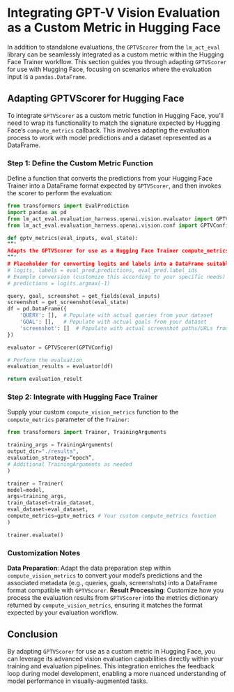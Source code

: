 # Integrating GPT-V Vision Evaluation as a Custom Metric in Hugging Face

In addition to standalone evaluations, the `GPTVScorer` from the `lm_act_eval` library can be seamlessly integrated as a custom metric within the Hugging Face Trainer workflow. This section guides you through adapting `GPTVScorer` for use with Hugging Face, focusing on scenarios where the evaluation input is a `pandas.DataFrame`.

## Adapting GPTVScorer for Hugging Face

To integrate `GPTVScorer` as a custom metric function in Hugging Face, you’ll need to wrap its functionality to match the signature expected by Hugging Face’s `compute_metrics` callback. This involves adapting the evaluation process to work with model predictions and a dataset represented as a DataFrame.

### Step 1: Define the Custom Metric Function

Define a function that converts the predictions from your Hugging Face Trainer into a DataFrame format expected by `GPTVScorer`, and then invokes the scorer to perform the evaluation:

```python
from transformers import EvalPrediction
import pandas as pd
from lm_act_eval.evaluation_harness.openai.vision.evaluator import GPTVScorer
from lm_act_eval.evaluation_harness.openai.vision.conf import GPTVConfig

def gptv_metrics(eval_inputs, eval_state):
“”"
Adapts the GPTVScorer for use as a Hugging Face Trainer compute_metrics function.
“”"
# Placeholder for converting logits and labels into a DataFrame suitable for GPTVScorer
# logits, labels = eval_pred.predictions, eval_pred.label_ids
# Example conversion (customize this according to your specific needs)
# predictions = logits.argmax(-1)

query, goal, screenshot = get_fields(eval_inputs)
screenshot = get_screenshot(eval_state)
df = pd.DataFrame({
    'QUERY': [],  # Populate with actual queries from your dataset
    'GOAL': [],   # Populate with actual goals from your dataset
    'screenshot': []  # Populate with actual screenshot paths/URLs from your dataset
})

evaluator = GPTVScorer(GPTVConfig)

# Perform the evaluation
evaluation_results = evaluator(df)

return evaluation_result
```

### Step 2: Integrate with Hugging Face Trainer

Supply your custom `compute_vision_metrics` function to the `compute_metrics` parameter of the `Trainer`:

```python
from transformers import Trainer, TrainingArguments

training_args = TrainingArguments(
output_dir="./results",
evaluation_strategy=“epoch”,
# Additional TrainingArguments as needed
)

trainer = Trainer(
model=model,
args=training_args,
train_dataset=train_dataset,
eval_dataset=eval_dataset,
compute_metrics=gptv_metrics # Your custom compute_metrics function
)

trainer.evaluate()
```

### Customization Notes

**Data Preparation**: Adapt the data preparation step within `compute_vision_metrics` to convert your model’s predictions and the associated metadata (e.g., queries, goals, screenshots) into a DataFrame format compatible with `GPTVScorer`.
**Result Processing**: Customize how you process the evaluation results from `GPTVScorer` into the metrics dictionary returned by `compute_vision_metrics`, ensuring it matches the format expected by your evaluation workflow.
## Conclusion

By adapting `GPTVScorer` for use as a custom metric in Hugging Face, you can leverage its advanced vision evaluation capabilities directly within your training and evaluation pipelines. This integration enriches the feedback loop during model development, enabling a more nuanced understanding of model performance in visually-augmented tasks.